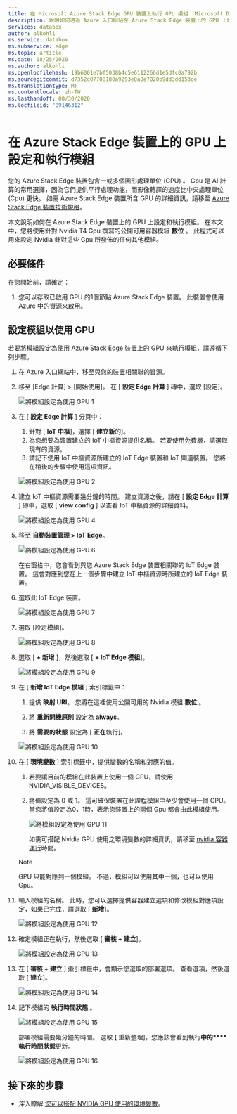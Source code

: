 ```yaml
---
title: 在 Microsoft Azure Stack Edge GPU 裝置上執行 GPU 模組 |Microsoft Docs
description: 說明如何透過 Azure 入口網站在 Azure Stack Edge 裝置上的 GPU 上設定和執行模組。
services: databox
author: alkohli
ms.service: databox
ms.subservice: edge
ms.topic: article
ms.date: 08/25/2020
ms.author: alkohli
ms.openlocfilehash: 19b6001e7bf5038b4c5e6112266d1e5dfc0a792b
ms.sourcegitcommit: d7352c07708180a9293e8a0e7020b9dd3dd153ce
ms.translationtype: MT
ms.contentlocale: zh-TW
ms.lasthandoff: 08/30/2020
ms.locfileid: "89146312"
---
```

# <a name="configure-and-run-a-module-on-gpu-on-azure-stack-edge-device"></a>在 Azure Stack Edge 裝置上的 GPU 上設定和執行模組

您的 Azure Stack Edge 裝置包含一或多個圖形處理單位 (GPU) 。 Gpu 是 AI 計算的常用選擇，因為它們提供平行處理功能，而影像轉譯的速度比中央處理單位 (Cpu) 更快。 如需 Azure Stack Edge 裝置所含 GPU 的詳細資訊，請移至 [Azure Stack Edge 裝置技術規格](azure-stack-edge-gpu-technical-specifications-compliance.md)。

本文說明如何在 Azure Stack Edge 裝置上的 GPU 上設定和執行模組。 在本文中，您將使用針對 Nvidia T4 Gpu 撰寫的公開可用容器模組 **數位** 。 此程式可以用來設定 Nvidia 針對這些 Gpu 所發佈的任何其他模組。


## <a name="prerequisites"></a>必要條件

在您開始前，請確定：

1. 您可以存取已啟用 GPU 的1個節點 Azure Stack Edge 裝置。 此裝置會使用 Azure 中的資源來啟用。  

## <a name="configure-module-to-use-gpu"></a>設定模組以使用 GPU

若要將模組設定為使用 Azure Stack Edge 裝置上的 GPU 來執行模組，請遵循下列步驟。

1. 在 Azure 入口網站中，移至與您的裝置相關聯的資源。 

2. 移至 [Edge 計算] > [開始使用]。 在 [ **設定 Edge 計算** ] 磚中，選取 [設定]。

    ![將模組設定為使用 GPU 1](media/azure-stack-edge-j-series-configure-gpu-modules/configure-compute-1.png)

3. 在 [ **設定 Edge 計算** ] 分頁中：

    1. 針對 [ **IoT 中樞**]，選擇 [ **建立新**的]。
    2. 為您想要為裝置建立的 IoT 中樞資源提供名稱。 若要使用免費層，請選取現有的資源。 
    3. 請記下使用 IoT 中樞資源所建立的 IoT Edge 裝置和 IoT 閘道裝置。 您將在稍後的步驟中使用這項資訊。

    ![將模組設定為使用 GPU 2](media/azure-stack-edge-j-series-configure-gpu-modules/configure-compute-2.png)

4. 建立 IoT 中樞資源需要幾分鐘的時間。 建立資源之後，請在 [ **設定 Edge 計算** ] 磚中，選取 [ **view config** ] 以查看 IoT 中樞資源的詳細資料。

    ![將模組設定為使用 GPU 4](media/azure-stack-edge-j-series-configure-gpu-modules/configure-compute-4.png)

5. 移至 **自動裝置管理 > IoT Edge**。

    ![將模組設定為使用 GPU 6](media/azure-stack-edge-j-series-configure-gpu-modules/configure-gpu-2.png)

    在右窗格中，您會看到與您 Azure Stack Edge 裝置相關聯的 IoT Edge 裝置。 這會對應到您在上一個步驟中建立 IoT 中樞資源時所建立的 IoT Edge 裝置。 
    
6. 選取此 IoT Edge 裝置。

   ![將模組設定為使用 GPU 7](media/azure-stack-edge-j-series-configure-gpu-modules/configure-gpu-3.png)

7.  選取 [設定模組]。

    ![將模組設定為使用 GPU 8](media/azure-stack-edge-j-series-configure-gpu-modules/configure-gpu-4.png)

8. 選取 [ **+ 新增** ]，然後選取 [ **+ IoT Edge 模組**]。 

    ![將模組設定為使用 GPU 9](media/azure-stack-edge-j-series-configure-gpu-modules/configure-gpu-5.png)

9. 在 [ **新增 IoT Edge 模組** ] 索引標籤中：

    1. 提供 **映射 URI**。 您將在這裡使用公開可用的 Nvidia 模組 **數位** 。 
    
    2. 將 **重新開機原則** 設定為 **always**。
    
    3. 將 **需要的狀態** 設定為 [ **正在**執行]。
    
    ![將模組設定為使用 GPU 10](media/azure-stack-edge-j-series-configure-gpu-modules/configure-gpu-6.png)

10. 在 [ **環境變數** ] 索引標籤中，提供變數的名稱和對應的值。 

    1. 若要讓目前的模組在此裝置上使用一個 GPU，請使用 NVIDIA_VISIBLE_DEVICES。 

    2. 將值設定為 0 或 1。 這可確保裝置在此課程模組中至少會使用一個 GPU。 當您將值設定為0，1時，表示您裝置上的兩個 Gpu 都會由此模組使用。

        ![將模組設定為使用 GPU 11](media/azure-stack-edge-j-series-configure-gpu-modules/configure-gpu-7.png)

        如需可搭配 Nvidia GPU 使用之環境變數的詳細資訊，請移至 [nvidia 容器運行](https://github.com/NVIDIA/nvidia-container-runtime#environment-variables-oci-spec)時間。

    > [!NOTE]
    > GPU 只能對應到一個模組。 不過，模組可以使用其中一個，也可以使用 Gpu。 

11. 輸入模組的名稱。 此時，您可以選擇提供容器建立選項和修改模組對應項設定，如果已完成，請選取 [ **新增**]。 

    ![將模組設定為使用 GPU 12](media/azure-stack-edge-j-series-configure-gpu-modules/configure-gpu-8.png)

12. 確定模組正在執行，然後選取 [ **審核 + 建立**]。    

    ![將模組設定為使用 GPU 13](media/azure-stack-edge-j-series-configure-gpu-modules/configure-gpu-9.png)

13. 在 [ **審核 + 建立** ] 索引標籤中，會顯示您選取的部署選項。 查看選項，然後選取 [ **建立**]。
    
    ![將模組設定為使用 GPU 14](media/azure-stack-edge-j-series-configure-gpu-modules/configure-gpu-10.png)

14. 記下模組的 **執行時間狀態** 。 
    
    ![將模組設定為使用 GPU 15](media/azure-stack-edge-j-series-configure-gpu-modules/configure-gpu-11.png)

    部署模組需要幾分鐘的時間。 選取 **[** 重新整理]，您應該會看到執行**中的****執行時間狀態**更新。

    ![將模組設定為使用 GPU 16](media/azure-stack-edge-j-series-configure-gpu-modules/configure-gpu-12.png)


## <a name="next-steps"></a>接下來的步驟

- 深入瞭解 [您可以搭配 NVIDIA GPU 使用的環境變數](https://github.com/NVIDIA/nvidia-container-runtime#environment-variables-oci-spec)。
